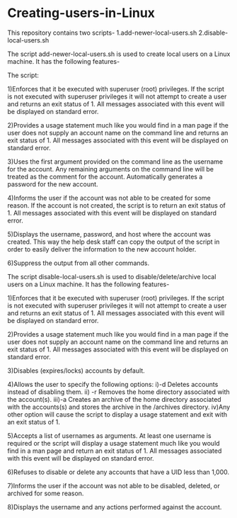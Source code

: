# Creating-users-in-Linux
This repository contains two scripts-
1.add-newer-local-users.sh
2.disable-local-users.sh

The script add-newer-local-users.sh is used to create local users on a Linux machine. It has the following features-

The script:

1)Enforces that it be executed with superuser (root) privileges. If the script is not executed with superuser privileges it will not attempt to create a user and returns an exit status of 1. All messages associated with this event will be displayed on standard error.

2)Provides a usage statement much like you would find in a man page if the user does not supply an account name on the command line and returns an exit status of 1. All messages associated with this event will be displayed on standard error.

3)Uses the first argument provided on the command line as the username for the account. Any remaining arguments on the command line will be treated as the comment for the account. Automatically generates a password for the new account.

4)Informs the user if the account was not able to be created for some reason. If the account is not created, the script is to return an exit status of 1. All messages associated with this event will be displayed on standard error.

5)Displays the username, password, and host where the account was created. This way the help desk staff can copy the output of the script in order to easily deliver the information to the new account holder.

6)Suppress the output from all other commands.

The script disable-local-users.sh is used to disable/delete/archive local users on a Linux machine. It has the following features-
 
1)Enforces that it be executed with superuser (root) privileges. If the script is not executed with superuser privileges it will not attempt to create a user and returns an exit status of 1. All messages associated with this event will be displayed on standard error.

2)Provides a usage statement much like you would find in a man page if the user does not supply an account name on the command line and returns an exit status of 1. All messages associated with this event will be displayed on standard error.

3)Disables (expires/locks) accounts by default.

4)Allows the user to specify the following options:
    i)-d Deletes accounts instead of disabling them.
    ii) -r Removes the home directory associated with the account(s).
    iii)-a Creates an archive of the home directory associated with the accounts(s) and stores the archive in the /archives       directory.
    iv)Any other option will cause the script to display a usage statement and exit with an exit status of 1.

5)Accepts a list of usernames as arguments. At least one username is required or the script will display a usage statement much like you would find in a man page and return an exit status of 1. All messages associated with this event will be displayed on standard error.

6)Refuses to disable or delete any accounts that have a UID less than 1,000.

7)Informs the user if the account was not able to be disabled, deleted, or archived for some reason.

8)Displays the username and any actions performed against the account.


